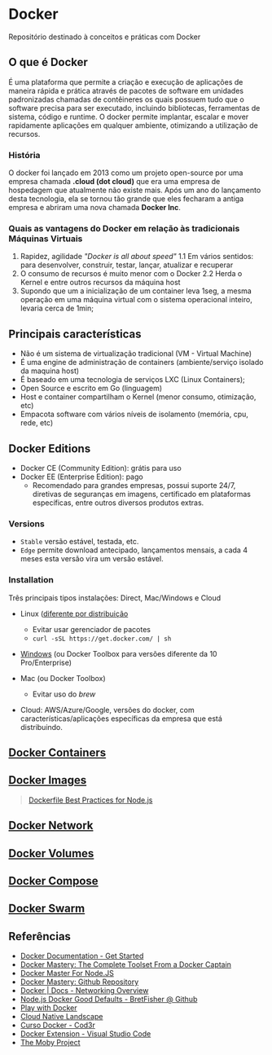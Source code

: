 # Docker

Repositório destinado à conceitos e práticas com Docker

## O que é Docker

É uma plataforma que permite a criação e execução de aplicações de maneira rápida e prática através de pacotes de software em unidades padronizadas chamadas de contêineres os quais possuem tudo que o software precisa para ser executado, incluindo bibliotecas, ferramentas de sistema, código e runtime. O docker permite implantar, escalar e mover rapidamente aplicações em qualquer ambiente, otimizando a utilização de recursos.

### História

O docker foi lançado em 2013 como um projeto open-source por uma empresa chamada **.cloud (dot cloud)** que era uma empresa de hospedagem que atualmente não existe mais. Após um ano do lançamento desta tecnologia, ela se tornou tão grande que eles fecharam a antiga empresa e abriram uma nova chamada **Docker Inc**.

### Quais as vantagens do Docker em relação às tradicionais Máquinas Virtuais

1. Rapidez, agilidade _"Docker is all about speed"_
  1.1 Em vários sentidos: para desenvolver, construir, testar, lançar, atualizar e recuperar
2. O consumo de recursos é muito menor com o Docker
  2.2 Herda o Kernel e entre outros recursos da máquina host
3. Supondo que um a inicialização de um container leva 1seg, a mesma operação em uma máquina virtual com o sistema operacional inteiro, levaria cerca de 1min;

## Principais características

- Não é um sistema de virtualização tradicional (VM - Virtual Machine)
- É uma engine de administração de containers (ambiente/serviço isolado da maquina host)
- É baseado em uma tecnologia de serviços LXC (Linux Containers);
- Open Source e escrito em Go (linguagem)
- Host e container compartilham o Kernel (menor consumo, otimização, etc)
- Empacota software com vários níveis de isolamento (memória, cpu, rede, etc)

## Docker Editions

- Docker CE (Community Edition): grátis para uso
- Docker EE (Enterprise Edition): pago
  - Recomendado para grandes empresas, possui suporte 24/7, diretivas de seguranças em imagens, certificado em plataformas específicas, entre outros diversos produtos extras.

### Versions

- `Stable` versão estável, testada, etc.
- `Edge` permite download antecipado, lançamentos mensais, a cada 4 meses esta versão vira um versão estável.

### Installation

Três principais tipos instalações: Direct, Mac/Windows e Cloud

- Linux ([diferente por distribuição](https://store.docker.com/)
  - Evitar usar gerenciador de pacotes
  - `curl -sSL https://get.docker.com/ | sh`

- [Windows](https://www.docker.com/docker-windows) (ou Docker Toolbox para versões diferente da 10 Pro/Enterprise)

- Mac (ou Docker Toolbox)
  - Evitar uso do _brew_

- Cloud: AWS/Azure/Google, versões do docker, com características/aplicações específicas da empresa que está distribuindo.

## [Docker Containers](/docs/containers.md)

## [Docker Images](/docs/images.md)

> [Dockerfile Best Practices for Node.js](/docs/nodejs-dockerfile-best-practices.md)

## [Docker Network](/docs/network.md)

## [Docker Volumes](/docs/volumes.md)

## [Docker Compose](/docs/compose.md)

## [Docker Swarm](/docs/swarm.md)

## Referências

- [Docker Documentation - Get Started](https://docs.docker.com/get-started/)
- [Docker Mastery: The Complete Toolset From a Docker Captain](https://www.udemy.com/docker-mastery)
- [Docker Master For Node.JS](https://www.udemy.com/docker-mastery-for-nodejs)
- [Docker Mastery: Github Repository](https://github.com/bretfisher/udemy-docker-mastery)
- [Docker | Docs - Networking Overview](https://docs.docker.com/network/)
- [Node.js Docker Good Defaults - BretFisher @ Github](https://github.com/BretFisher/node-docker-good-defaults)
- [Play with Docker](https://labs.play-with-docker.com/)
- [Cloud Native Landscape](https://landscape.cncf.io/)
- [Curso Docker - Cod3r](https://www.udemy.com/curso-docker/)
- [Docker Extension - Visual Studio Code](https://marketplace.visualstudio.com/items?itemName=PeterJausovec.vscode-docker)
- [The Moby Project](https://github.com/moby/moby)
